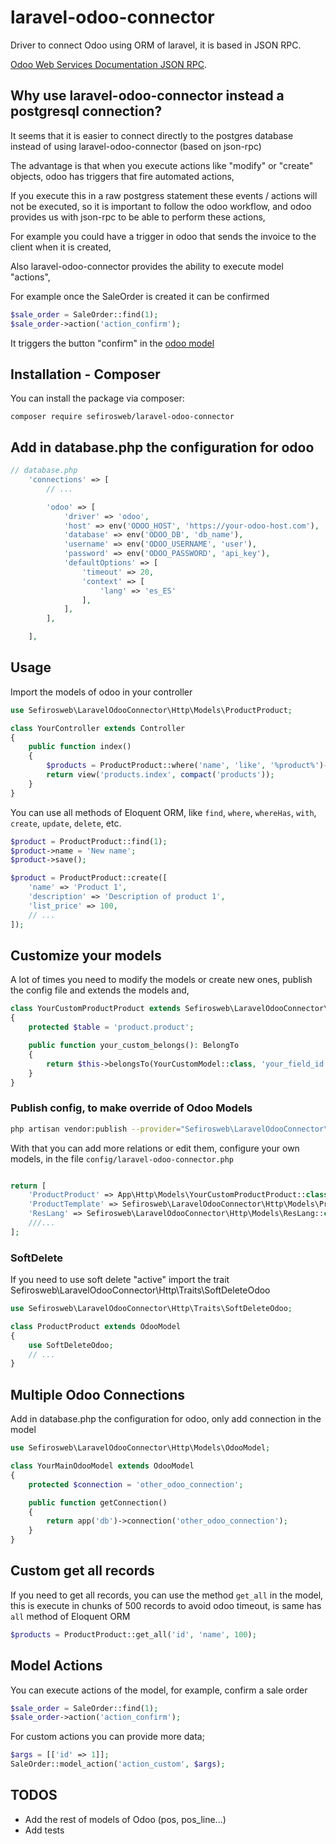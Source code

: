 # laravel-odoo-connector

Driver to connect Odoo using ORM of laravel, it is based in JSON RPC. 

[Odoo Web Services Documentation JSON RPC](https://www.odoo.com/documentation/master/developer/howtos/web_services.html).

## Why use laravel-odoo-connector instead a postgresql connection?
It seems that it is easier to connect directly to the postgres database instead of using laravel-odoo-connector (based on json-rpc)

The advantage is that when you execute actions like "modify" or "create" objects, odoo has triggers that fire automated actions,

If you execute this in a raw postgress statement these events / actions will not be executed, so it is important to follow the odoo workflow, and odoo provides us with json-rpc to be able to perform these actions,

For example you could have a trigger in odoo that sends the invoice to the client when it is created,

Also laravel-odoo-connector provides the ability to execute model "actions",

For example once the SaleOrder is created it can be confirmed
```php
$sale_order = SaleOrder::find(1);
$sale_order->action('action_confirm');
```
It triggers the button "confirm" in the [odoo model](https://github.com/odoo/odoo/blob/a80f9a4be4c4da8980067d1ba9beca53b431f83b/addons/sale/models/sale_order.py#L918)

## Installation - Composer

You can install the package via composer:

```
composer require sefirosweb/laravel-odoo-connector
```

## Add in database.php the configuration for odoo
```php
// database.php
    'connections' => [
        // ...

        'odoo' => [
            'driver' => 'odoo',
            'host' => env('ODOO_HOST', 'https://your-odoo-host.com'),
            'database' => env('ODOO_DB', 'db_name'),
            'username' => env('ODOO_USERNAME', 'user'),
            'password' => env('ODOO_PASSWORD', 'api_key'),
            'defaultOptions' => [
                'timeout' => 20,
                'context' => [
                    'lang' => 'es_ES'
                ],
            ],
        ],

    ],
```

## Usage

Import the models of odoo in your controller

```php
use Sefirosweb\LaravelOdooConnector\Http\Models\ProductProduct;

class YourController extends Controller
{
    public function index()
    {
        $products = ProductProduct::where('name', 'like', '%product%')->with('mrp_bom')->get();
        return view('products.index', compact('products'));
    }
}
```

You can use all methods of Eloquent ORM, like `find`, `where`, `whereHas`, `with`, `create`, `update`, `delete`, etc.

```php
$product = ProductProduct::find(1);
$product->name = 'New name';
$product->save();

$product = ProductProduct::create([
    'name' => 'Product 1',
    'description' => 'Description of product 1',
    'list_price' => 100,
    // ...
]);
```

## Customize your models
A lot of times you need to modify the models or create new ones, publish the config file and extends the models and,

```php
class YourCustomProductProduct extends Sefirosweb\LaravelOdooConnector\Http\Models\ProductProduct
{
    protected $table = 'product.product';

    public function your_custom_belongs(): BelongTo
    {
        return $this->belongsTo(YourCustomModel::class, 'your_field_id');
    }
}
```


### Publish config, to make override of Odoo Models

```bash
php artisan vendor:publish --provider="Sefirosweb\LaravelOdooConnector\LaravelOdooConnectorServiceProvider"  --tag=config --force
```

With that you can add more relations or edit them, configure your own models, in the file `config/laravel-odoo-connector.php`

```php

return [
    'ProductProduct' => App\Http\Models\YourCustomProductProduct::class,
    'ProductTemplate' => Sefirosweb\LaravelOdooConnector\Http\Models\ProductTemplate::class,
    'ResLang' => Sefirosweb\LaravelOdooConnector\Http\Models\ResLang::class,
    ///...
];

```

### SoftDelete
If you need to use soft delete "active" import the trait Sefirosweb\LaravelOdooConnector\Http\Traits\SoftDeleteOdoo

```php
use Sefirosweb\LaravelOdooConnector\Http\Traits\SoftDeleteOdoo;

class ProductProduct extends OdooModel
{
    use SoftDeleteOdoo;
    // ...
}
```

## Multiple Odoo Connections
Add in database.php the configuration for odoo, only add connection in the model

```php
use Sefirosweb\LaravelOdooConnector\Http\Models\OdooModel;

class YourMainOdooModel extends OdooModel
{
    protected $connection = 'other_odoo_connection';

    public function getConnection()
    {
        return app('db')->connection('other_odoo_connection');
    }
}
```

## Custom get all records
If you need to get all records, you can use the method `get_all` in the model, this is execute in chunks of 500 records to avoid odoo timeout, is same has `all` method of Eloquent ORM

```php
$products = ProductProduct::get_all('id', 'name', 100);
```

## Model Actions
You can execute actions of the model, for example, confirm a sale order

```php
$sale_order = SaleOrder::find(1);
$sale_order->action('action_confirm');
```

For custom actions you can provide more data;

```php
$args = [['id' => 1]];
SaleOrder::model_action('action_custom', $args);
```

## TODOS
 * Add the rest of models of Odoo (pos, pos_line...)
 * Add tests